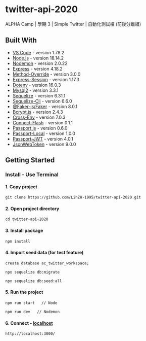 # twitter-api-2020
ALPHA Camp | 學期 3 | Simple Twitter | 自動化測試檔 (前後分離組) 

## Built With
* [VS Code](https://code.visualstudio.com/) - version 1.78.2
* [Node.js](https://nodejs.org/en/) - version 18.14.2
* [Nodemon](https://github.com/remy/nodemon) - version 2.0.22
* [Express](https://github.com/expressjs/express) - version 4.18.2
* [Method-Override](https://github.com/expressjs/method-override#readme) - version 3.0.0
* [Express-Session](https://github.com/expressjs/session#readme) - version 1.17.3
* [Dotenv](https://github.com/motdotla/dotenv#readme) - version 16.0.3
* [Mysql2](https://github.com/sidorares/node-mysql2#readme) - version 3.3.1
* [Sequelize](https://github.com/sequelize/sequelize) - version 6.31.1
* [Sequelize-Cli](https://github.com/sequelize/cli) - version 6.6.0
* [@Faker-js/Faker](https://github.com/faker-js/faker) - version 8.0.1
* [Bcrypt.js](https://github.com/dcodeIO/bcrypt.js#readme) - version 2.4.3
* [Cross-Env](https://github.com/kentcdodds/cross-env#readme) - version 7.0.3
* [Connect-Flash](https://github.com/jaredhanson/connect-flash#readme) - version 0.1.1
* [Passport.js](https://github.com/jaredhanson/passport) - version 0.6.0
* [Passport-Local](https://github.com/jaredhanson/passport-local) - version 1.0.0
* [Passport-JWT](https://github.com/mikenicholson/passport-jwt) - version 4.0.1
* [JsonWebToken](https://github.com/auth0/node-jsonwebtoken) - version 9.0.0

## Getting Started
### Install - Use Terminal

#### 1. Copy project
```
git clone https://github.com/LinZH-1995/twitter-api-2020.git
```
#### 2. Open project directory
```
cd twitter-api-2020
```
#### 3. Install package
```
npm install
```
#### 4. Import seed data (for test feature)
```
create database ac_twitter_workspace;
```
```
npx sequelize db:migrate
```
```
npx sequelize db:seed:all
```
#### 5. Run the project
```
npm run start   // Node
```
```
npm run dev   // Nodemon
```
#### 6. Connect - [localhost](http://localhost:3000/)
```
http://localhost:3000/
```

